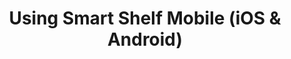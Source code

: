 ---
sidebar_position: 4
title: Using Smart Shelf Mobile (iOS & Android)
slug: /smart-queries-and-shelves/smart-shelves/using-smart-shelf-mobile-ios-and-android
---